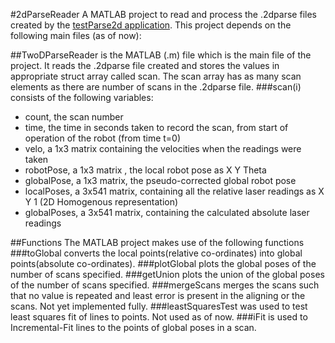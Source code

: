 #2dParseReader
A MATLAB project to read and process the .2dparse files created by the [testParse2d application](http://www.github.com/kenshinthebattosai/customBotConsole/tree/master/testParse2d). This project depends on the following main files (as of now):

##TwoDParseReader
is the MATLAB (.m) file which is the main file of the project. It reads the .2dparse file created and stores the values in appropriate struct array called scan. The scan array has as many scan elements as there are number of scans in the .2dparse file.
###scan(i)
consists of the following variables:
* count, the scan number
* time, the time in seconds taken to record the scan, from start  of operation of the robot (from time t=0)
* velo, a 1x3 matrix containing the velocities when the readings were taken
* robotPose, a 1x3 matrix , the local robot pose as X Y Theta
* globalPose, a 1x3 matrix, the pseudo-corrected global robot pose
* localPoses, a 3x541 matrix, containing all the relative laser readings as X Y 1 (2D Homogenous representation)
* globalPoses, a 3x541 matrix, containing the calculated absolute laser readings

##Functions
The MATLAB project makes use of the following functions
###toGlobal
converts the local points(relative co-ordinates) into global points(absolute co-ordinates).
###plotGlobal
plots the global poses of the number of scans specified.
###getUnion
plots the union of the global poses of the number of scans specified.
###mergeScans
merges the scans such that no value is repeated and least error is present in the aligning or the scans. Not yet implemented fully.
###leastSquaresTest
was used to test least squares fit of lines to points. Not used as of now.
###iFit
is used to Incremental-Fit lines to the points of global poses in a scan.
